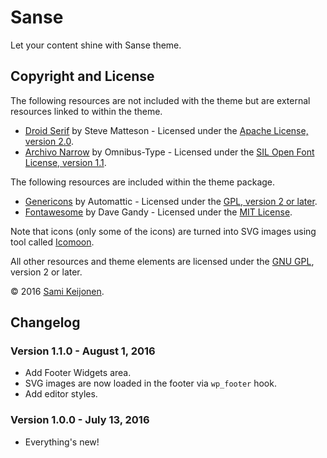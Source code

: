 # Sanse

Let your content shine with Sanse theme.

## Copyright and License

The following resources are not included with the theme but are external resources linked to within the theme.

* [Droid Serif](https://www.google.com/fonts/specimen/Source+Sans+Pro) by Steve Matteson - Licensed under the [Apache License, version 2.0](http://www.apache.org/licenses/LICENSE-2.0.html).
* [Archivo Narrow](https://www.google.com/fonts/specimen/Archivo+Narrow) by Omnibus-Type - Licensed under the [SIL Open Font License, version 1.1](http://scripts.sil.org/OFL).

The following resources are included within the theme package.

* [Genericons](http://genericons.com/) by Automattic - Licensed under the [GPL, version 2 or later](http://www.gnu.org/licenses/old-licenses/gpl-2.0.html).
* [Fontawesome](https://fortawesome.github.io/Font-Awesome/) by Dave Gandy - Licensed under the [MIT License](http://opensource.org/licenses/MIT).

Note that icons (only some of the icons) are turned into SVG images using tool called [Icomoon](https://icomoon.io/app/).

All other resources and theme elements are licensed under the [GNU GPL](http://www.gnu.org/licenses/old-licenses/gpl-2.0.html), version 2 or later.

&copy; 2016 [Sami Keijonen](https://foxland.fi/).

## Changelog

### Version 1.1.0 - August 1, 2016

* Add Footer Widgets area.
* SVG images are now loaded in the footer via `wp_footer` hook.
* Add editor styles.

### Version 1.0.0 - July 13, 2016

* Everything's new!